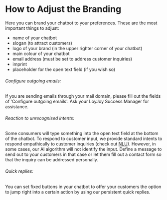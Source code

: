 # How to Adjust the Branding

Here you can brand your chatbot to your preferences. These are the most important things to adjust:

- name of your chatbot
- slogan (to attract customers)
- logo of your brand (in the upper righter corner of your chatbot)
- main colour of your chatbot
- email address (must be set to address customer inquiries)
- imprint
- placeholder for the open text field (if you wish so)

###### Configure outgoing emails:
If you are sending emails through your mail domain, please fill out the fields of 'Configure outgoing emails'. Ask your LoyJoy Success Manager for assistance.

###### Reaction to unrecognised intents:
Some consumers will type something into the open text field at the bottom of the chatbot. To respond to customer input, we provide standard intents to respond empathically to customer inquiries (check out [NLU](https://cloud.loyjoy.com/manager/nlu)). However, in some cases, our AI algorithm will not identify the input. Define a message to send out to your customers in that case or let them fill out a contact form so that the inquiry can be addressed personally.


###### Quick replies:
You can set fixed buttons in your chatbot to offer your customers the option to jump right into a certain action by using our persistent quick replies.


